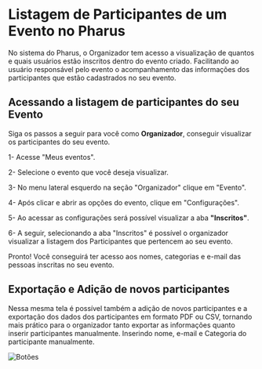 # Listagem de Participantes de um Evento no Pharus

No sistema do Pharus, o Organizador tem acesso a visualização de quantos e quais usuários estão inscritos dentro do evento criado.
Facilitando ao usuário responsável pelo evento o acompanhamento das informações dos participantes que estão cadastrados no seu evento.

## Acessando a listagem de participantes do seu Evento

 Siga os passos a seguir para você como **Organizador**, conseguir visualizar os participantes do seu evento.

1- Acesse "Meus eventos".

2- Selecione o evento que você deseja visualizar.

3- No menu lateral esquerdo na seção "Organizador" clique em "Evento".

4- Após clicar e abrir as opções do evento, clique em "Configurações".

5- Ao acessar as configurações será possível visualizar a aba **"Inscritos"**.

6- A seguir, selecionando a aba "Inscritos" é possível o organizador visualizar a listagem dos Participantes que pertencem ao seu evento.

Pronto! Você conseguirá ter acesso aos nomes, categorias e e-mail das pessoas inscritas no seu evento.

## Exportação e Adição de novos participantes

Nessa mesma tela é possível também a adição de novos participantes e a exportação dos dados dos participantes em formato PDF ou CSV, tornando mais prático para o organizador tanto exportar as informações quanto inserir participantes manualmente.
Inserindo nome, e-mail e Categoria do participante manualmente.

![Botões](./images/BotoesDaListagem.png)